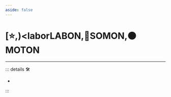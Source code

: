 ```yaml
---
aside: false
---
```

# [⭐,)<laborLABON</labor>,🔷<soma>SOMON</soma>,🟠<motor>MOTON</motor>

---

<!-- =================================================== -->
<!-- =================================================== -->
<!-- =================================================== -->
<!-- =================================================== -->
<!-- =================================================== -->
::: details 🛠

-

:::